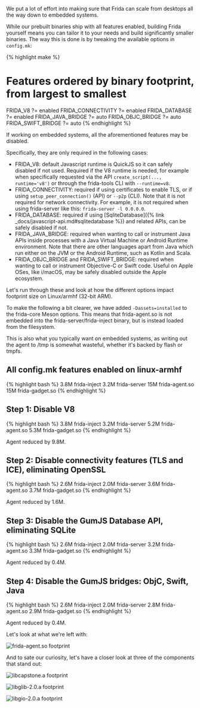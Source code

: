 We put a lot of effort into making sure that Frida can scale from desktops all
the way down to embedded systems.

While our prebuilt binaries ship with all features enabled, building Frida
yourself means you can tailor it to your needs and build significantly smaller
binaries. The way this is done is by tweaking the available options in
`config.mk`:

{% highlight make %}
# Features ordered by binary footprint, from largest to smallest
FRIDA_V8 ?= enabled
FRIDA_CONNECTIVITY ?= enabled
FRIDA_DATABASE ?= enabled
FRIDA_JAVA_BRIDGE ?= auto
FRIDA_OBJC_BRIDGE ?= auto
FRIDA_SWIFT_BRIDGE ?= auto
{% endhighlight %}

If working on embedded systems, all the aforementioned features may be disabled.

Specifically, they are only required in the following cases:
- FRIDA_V8: default Javascript runtime is QuickJS so it can safely disabled if
  not used. Required if the V8 runtime is needed, for example when specifically
  requested via the API `create_script(..., runtime='v8')` or through the
  frida-tools CLI with `--runtime=v8`.
- FRIDA_CONNECTIVITY: required if using certificates to enable TLS, or if using
  `setup_peer_connection()` (API) or `--p2p` (CLI). Note that it is not required
  for network connectivity. For example, it is not required when using
  frida-server like this: `frida-server -l 0.0.0.0`.
- FRIDA_DATABASE: required if using [SqliteDatabase]({% link _docs/javascript-api.md#sqlitedatabase %})
  and related APIs, can be safely disabled if not.
- FRIDA_JAVA_BRIDGE: required when wanting to call or instrument Java APIs
  inside processes with a Java Virtual Machine or Android Runtime environment.
  Note that there are other languages apart from Java which run either on the
  JVM or the Android Runtime, such as Kotlin and Scala.
- FRIDA_OBJC_BRIDGE and FRIDA_SWIFT_BRIDGE: required when wanting to call or
  instrument Objective-C or Swift code. Useful on Apple OSes, like i/macOS, may
  be safely disabled outside the Apple ecosystem.
 
Let's run through these and look at how the different options impact footprint
size on Linux/armhf (32-bit ARM).

To make the following a bit clearer, we have added `-Dassets=installed` to the
frida-core Meson options. This means that frida-agent.so is not embedded into
the frida-server/frida-inject binary, but is instead loaded from the filesystem.

This is also what you typically want on embedded systems, as writing out the
agent to /tmp is somewhat wasteful, whether it's backed by flash or tmpfs.

## All config.mk features enabled on linux-armhf

{% highlight bash %}
3.8M frida-inject
3.2M frida-server
 15M frida-agent.so
 15M frida-gadget.so
{% endhighlight %}

## Step 1: Disable V8

{% highlight bash %}
3.8M frida-inject
3.2M frida-server
5.2M frida-agent.so
5.3M frida-gadget.so
{% endhighlight %}

Agent reduced by 9.8M.

## Step 2: Disable connectivity features (TLS and ICE), eliminating OpenSSL

{% highlight bash %}
2.6M frida-inject
2.0M frida-server
3.6M frida-agent.so
3.7M frida-gadget.so
{% endhighlight %}

Agent reduced by 1.6M.

## Step 3: Disable the GumJS Database API, eliminating SQLite

{% highlight bash %}
2.6M frida-inject
2.0M frida-server
3.2M frida-agent.so
3.3M frida-gadget.so
{% endhighlight %}

Agent reduced by 0.4M.

## Step 4: Disable the GumJS bridges: ObjC, Swift, Java

{% highlight bash %}
2.6M frida-inject
2.0M frida-server
2.8M frida-agent.so
2.9M frida-gadget.so
{% endhighlight %}

Agent reduced by 0.4M.

Let's look at what we're left with:

![frida-agent.so footprint](/img/frida-agent-footprint.png "frida-agent.so footprint")

And to sate our curiosity, let's have a closer look at three of the components
that stand out:

![libcapstone.a footprint](/img/capstone-breakdown.png "libcapstone.a footprint")

![libglib-2.0.a footprint](/img/glib-breakdown.png "libglib-2.0.a footprint")

![libgio-2.0.a footprint](/img/gio-breakdown.png "libgio-2.0.a footprint")

